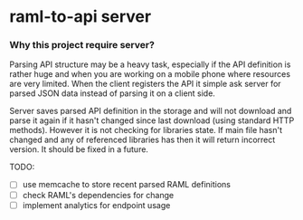 # raml-to-api server

### Why this project require server?
Parsing API structure may be a heavy task, especially if the API definition is rather huge and when you are working on a mobile phone where resources are very limited. When the client registers the API it simple ask server for parsed JSON data instead of parsing it on a client side.

Server saves parsed API definition in the storage and will not download and parse it again if it hasn't changed since last download (using standard HTTP methods). However it is not checking for libraries state. If main file hasn't changed and any of referenced libraries has then it will return incorrect version. It should be fixed in a future.

TODO:

- [ ] use memcache to store recent parsed RAML definitions
- [ ] check RAML's dependencies for change
- [ ] implement analytics for endpoint usage
